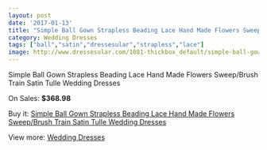 ```yaml
---
layout: post
date: '2017-01-13'
title: "Simple Ball Gown Strapless Beading Lace Hand Made Flowers Sweep/Brush Train Satin Tulle Wedding Dresses"
category: Wedding Dresses
tags: ["ball","satin","dressesular","strapless","lace"]
image: http://www.dressesular.com/1081-thickbox_default/simple-ball-gown-strapless-beading-lace-hand-made-flowers-sweep-brush-train-satin-tulle-wedding-dresses.jpg
---
```

Simple Ball Gown Strapless Beading Lace Hand Made Flowers Sweep/Brush Train Satin Tulle Wedding Dresses

On Sales: **$368.98**
<a href="https://www.dressesular.com/wedding-dresses/338-simple-ball-gown-strapless-beading-lace-hand-made-flowers-sweep-brush-train-satin-tulle-wedding-dresses.html"><amp-img layout="responsive" width="600" height="600" src="//www.dressesular.com/1081-thickbox_default/simple-ball-gown-strapless-beading-lace-hand-made-flowers-sweep-brush-train-satin-tulle-wedding-dresses.jpg" alt="Simple Ball Gown Strapless Beading Lace Hand Made Flowers Sweep/Brush Train Satin Tulle Wedding Dresses 0" /></a>
<a href="https://www.dressesular.com/wedding-dresses/338-simple-ball-gown-strapless-beading-lace-hand-made-flowers-sweep-brush-train-satin-tulle-wedding-dresses.html"><amp-img layout="responsive" width="600" height="600" src="//www.dressesular.com/1082-thickbox_default/simple-ball-gown-strapless-beading-lace-hand-made-flowers-sweep-brush-train-satin-tulle-wedding-dresses.jpg" alt="Simple Ball Gown Strapless Beading Lace Hand Made Flowers Sweep/Brush Train Satin Tulle Wedding Dresses 1" /></a>

Buy it: [Simple Ball Gown Strapless Beading Lace Hand Made Flowers Sweep/Brush Train Satin Tulle Wedding Dresses](https://www.dressesular.com/wedding-dresses/338-simple-ball-gown-strapless-beading-lace-hand-made-flowers-sweep-brush-train-satin-tulle-wedding-dresses.html "Simple Ball Gown Strapless Beading Lace Hand Made Flowers Sweep/Brush Train Satin Tulle Wedding Dresses")

View more: [Wedding Dresses](https://www.dressesular.com/3-wedding-dresses "Wedding Dresses")